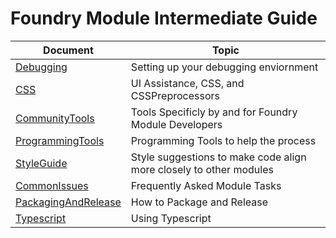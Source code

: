 # Foundry Module Intermediate Guide

Document | Topic
------------ | -------------
[Debugging](Documentation/Debugging.md) | Setting up your debugging enviornment
[CSS](Documentation/Debugging.md) | UI Assistance, CSS, and CSSPreprocessors
[CommunityTools](Documentation/CommunityTools.md) | Tools Specificly by and for Foundry Module Developers
[ProgrammingTools](Documentation/ToolsAndIDEs.md) | Programming Tools to help the process
[StyleGuide](Documentation/Style.md) | Style suggestions to make code align more closely to other modules
[CommonIssues](Documentation/CommonDev.md) | Frequently Asked Module Tasks
[PackagingAndRelease](Documentation/PackagingAndRelease.md) | How to Package and Release
[Typescript](Documentation/Typescript.md) | Using Typescript
